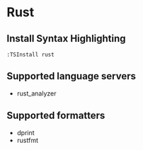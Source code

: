 # Rust

## Install Syntax Highlighting

```vim
:TSInstall rust
```

## Supported language servers

- rust_analyzer

## Supported formatters

- dprint
- rustfmt
